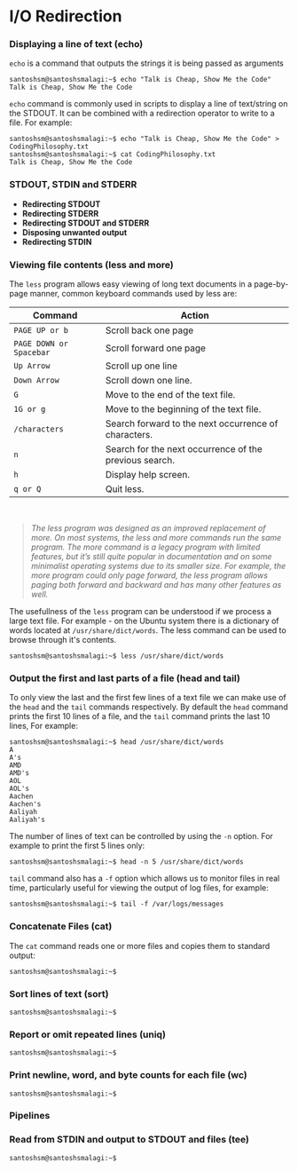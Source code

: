 # I/O Redirection

### Displaying a line of text (echo)
```echo``` is a command that outputs the strings it is being passed as arguments

```console
santoshsm@santoshsmalagi:~$ echo "Talk is Cheap, Show Me the Code"
Talk is Cheap, Show Me the Code
```
```echo``` command is commonly used in scripts to display a line of text/string on the STDOUT. It can be combined with a redirection operator to write to a file. For example:

```console
santoshsm@santoshsmalagi:~$ echo "Talk is Cheap, Show Me the Code" > CodingPhilosophy.txt
santoshsm@santoshsmalagi:~$ cat CodingPhilosophy.txt
Talk is Cheap, Show Me the Code
```

### STDOUT, STDIN and STDERR

* **Redirecting STDOUT**
* **Redirecting STDERR**
* **Redirecting STDOUT and STDERR**
* **Disposing unwanted output**
* **Redirecting STDIN**

### Viewing file contents (less and more)
The ```less``` program allows easy viewing of long text documents in a page-by-page manner, common keyboard commands used by less are:

| Command | Action |
| --------|--------|
| ```PAGE UP or b``` | Scroll back one page |
| ```PAGE DOWN or Spacebar``` | Scroll forward one page |
| ```Up Arrow``` | Scroll up one line |
| ```Down Arrow``` | Scroll down one line. |
| ```G``` | Move to the end of the text file. |
| ```1G or g```  | Move to the beginning of the text file. |
| ```/characters``` | Search forward to the next occurrence of characters. |
| ```n``` | Search for the next occurrence of the previous search. |
| ```h``` | Display help screen. |
| ```q or Q``` | Quit less. |

<br>

> *The less program was designed as an improved replacement of more. On most systems, the less and more commands run the same program. The more command is a legacy program with limited features, but it’s still quite popular in documentation and on some minimalist operating systems due to its smaller size. For example, the more program could only page forward, the less program allows paging both forward and backward and has many other features as well.*

The usefullness of the ```less``` program can be understood if we process a large text file. For example - on the Ubuntu system there is a dictionary of words located at ```/usr/share/dict/words```. The less command can be used to browse through it's contents.

```console
santoshsm@santoshsmalagi:~$ less /usr/share/dict/words
```

### Output the first and last parts of a file (head and tail)
To only view the last and the first few lines of a text file we can make use of the ```head``` and the ```tail``` commands respectively. By default the ```head``` command prints the
first 10 lines of a file, and the ```tail``` command prints the last 10 lines, For example:

```console
santoshsm@santoshsmalagi:~$ head /usr/share/dict/words
A
A's
AMD
AMD's
AOL
AOL's
Aachen
Aachen's
Aaliyah
Aaliyah's
```
The number of lines of text can be controlled by using the ```-n``` option. For example to print the first 5 lines only:
```console
santoshsm@santoshsmalagi:~$ head -n 5 /usr/share/dict/words
```

```tail``` command also has a ```-f``` option which allows us to monitor files in real time, particularly useful for viewing the output of log files, for example:

```console
santoshsm@santoshsmalagi:~$ tail -f /var/logs/messages
```

### Concatenate Files (cat)
The ```cat``` command reads one or more files and copies them to standard output:
```console
santoshsm@santoshsmalagi:~$ 
```
### Sort lines of text (sort)
```console
santoshsm@santoshsmalagi:~$ 
```
### Report or omit repeated lines (uniq)
```console
santoshsm@santoshsmalagi:~$ 
```
### Print newline, word, and byte counts for each file (wc)
```console
santoshsm@santoshsmalagi:~$ 
```

### Pipelines
### Read from STDIN and output to STDOUT and files (tee)
```console
santoshsm@santoshsmalagi:~$ 
```

